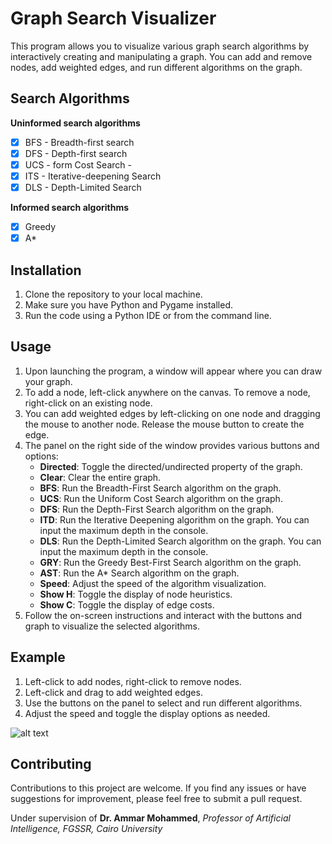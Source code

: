 
# Graph Search Visualizer

This program allows you to visualize various graph search algorithms by interactively creating and manipulating a graph. You can add and remove nodes, add weighted edges, and run different algorithms on the graph.

## Search Algorithms

**Uninformed search algorithms**
- [x] BFS - Breadth-first search
- [x] DFS - Depth-first search
- [x] UCS - form Cost Search  - 
- [x] ITS - Iterative-deepening Search 
- [x] DLS - Depth-Limited Search 

**Informed search algorithms**
- [x] Greedy
- [x] A*

## Installation

1. Clone the repository to your local machine.
2. Make sure you have Python and Pygame installed.
3. Run the code using a Python IDE or from the command line.

## Usage

1. Upon launching the program, a window will appear where you can draw your graph.
2. To add a node, left-click anywhere on the canvas. To remove a node, right-click on an existing node.
3. You can add weighted edges by left-clicking on one node and dragging the mouse to another node. Release the mouse button to create the edge.
4. The panel on the right side of the window provides various buttons and options:
   - **Directed**: Toggle the directed/undirected property of the graph.
   - **Clear**: Clear the entire graph.
   - **BFS**: Run the Breadth-First Search algorithm on the graph.
   - **UCS**: Run the Uniform Cost Search algorithm on the graph.
   - **DFS**: Run the Depth-First Search algorithm on the graph.
   - **ITD**: Run the Iterative Deepening algorithm on the graph. You can input the maximum depth in the console.
   - **DLS**: Run the Depth-Limited Search algorithm on the graph. You can input the maximum depth in the console.
   - **GRY**: Run the Greedy Best-First Search algorithm on the graph.
   - **AST**: Run the A* Search algorithm on the graph.
   - **Speed**: Adjust the speed of the algorithm visualization.
   - **Show H**: Toggle the display of node heuristics.
   - **Show C**: Toggle the display of edge costs.
5. Follow the on-screen instructions and interact with the buttons and graph to visualize the selected algorithms.

## Example

1. Left-click to add nodes, right-click to remove nodes.
2. Left-click and drag to add weighted edges.
3. Use the buttons on the panel to select and run different algorithms.
4. Adjust the speed and toggle the display options as needed.

![alt text](https://github.com/KAYounes/AIProject/blob/master/Example_Image.png?raw=true)

## Contributing

Contributions to this project are welcome. If you find any issues or have suggestions for improvement, please feel free to submit a pull request.
<!-- 
## License

This project is licensed under the MIT License. -->
<!-- # How to run?

You have to use python environment, which support pygame. If not found, simply use the following command in your terminal. 
```
pip install pygame
``` -->
<!-- 
# Demo 
STEPS:
1. Build a graph
2. Select the start state and final state(s)
3. Select the search algorithm (Uninfored and Informed)
4. Press start
5. Repeat -->


Under supervision of **Dr. Ammar Mohammed**, *Professor of Artificial Intelligence, FGSSR, Cairo University*
